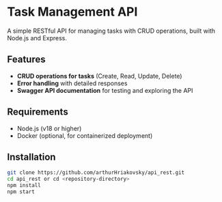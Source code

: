 # Task Management API

A simple RESTful API for managing tasks with CRUD operations, built with Node.js and Express.

## Features
- **CRUD operations for tasks** (Create, Read, Update, Delete)
- **Error handling** with detailed responses
- **Swagger API documentation** for testing and exploring the API

## Requirements
- Node.js (v18 or higher)
- Docker (optional, for containerized deployment)

## Installation
   ```bash
   git clone https://github.com/arthurHriakovsky/api_rest.git
   cd api_rest or cd <repository-directory>
   npm install
   npm start

